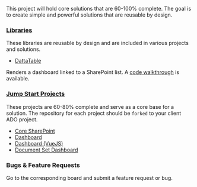 This project will hold core solutions that are 60-100% complete. The goal is to create simple and powerful solutions that are reusable by design.

### [Libraries](/libraries)

These libraries are reusable by design and are included in various projects and solutions.

* [DattaTable](/dattatable)

Renders a dashboard linked to a SharePoint list. A [code walkthrough](https://github.com/gunjandatta/sp-dashboard/wiki) is available.

### [Jump Start Projects](/jump-start-projects)

These projects are 60-80% complete and serve as a core base for a solution. The repository for each project should be `forked` to your client ADO project.

* [Core SharePoint](/jump-start-projects/available-projects/core-sp)
* [Dashboard](/jump-start-projects/available-projects/dashboard)
* [Dashboard (VueJS)](/jump-start-projects/available-projects/dashboard-vue)
* [Document Set Dashboard](/jump-start-projects/available-projects/docset-dashboard)

### Bugs & Feature Requests

Go to the corresponding board and submit a feature request or bug.
